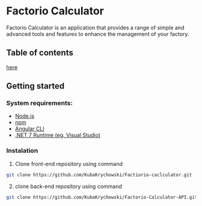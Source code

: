 # Factorio Calculator

Factorio Calculator is an application that provides a range of simple and advanced tools and features to enhance the management of your factory.

## Table of contents

[here](#getting-started)

## Getting started

### System requirements:

- [Node.js](https://nodejs.org/)
- [npm](https://www.npmjs.com/)
- [Angular CLI](https://cli.angular.io/)
- [.NET 7 Runtime (eg. Visual Studio)](https://visualstudio.microsoft.com/pl/thank-you-downloading-visual-studio/?sku=Community&channel=Release&version=VS2022&source=VSLandingPage&cid=2030&passive=false)

### Instalation

1. Clone front-end repository using command 
```bash
git clone https://github.com/KubaKrychowski/Factiorio-caclculator.git
```

2. clone back-end repository using command
```bash
git clone https://github.com/KubaKrychowski/Factorio-Calculator-API.git
```

